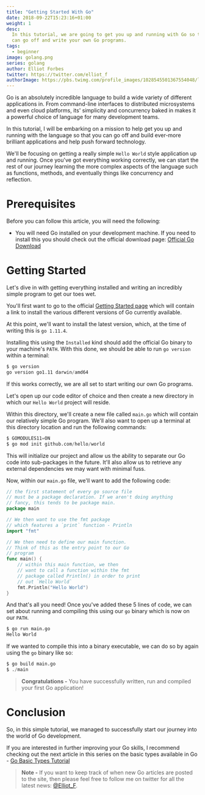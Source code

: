 ```yaml
---
title: "Getting Started With Go"
date: 2018-09-22T15:23:16+01:00
weight: 1
desc:
  In this tutorial, we are going to get you up and running with Go so that you
  can go off and write your own Go programs.
tags:
  - beginner
image: golang.png
series: golang
author: Elliot Forbes
twitter: https://twitter.com/elliot_f
authorImage: https://pbs.twimg.com/profile_images/1028545501367554048/lzr43cQv_400x400.jpg
---
```


Go is an absolutely incredible language to build a wide variety of different
applications in. From command-line interfaces to distributed microsystems and
even cloud platforms, its' simplicity and concurrency baked in makes it a
powerful choice of language for many development teams.

In this tutorial, I will be embarking on a mission to help get you up and
running with the language so that you can go off and build ever-more brilliant
applications and help push forward technology.

We'll be focusing on getting a really simple `Hello World` style application up
and running. Once you've got everything working correctly, we can start the rest
of our journey learning the more complex aspects of the language such as
functions, methods, and eventually things like concurrency and reflection.

# Prerequisites

Before you can follow this article, you will need the following:

* You will need Go installed on your development machine. If you need to install this
you should check out the official download page: [Official Go Download](https://golang.org/dl/)

# Getting Started

Let's dive in with getting everything installed and writing an incredibly simple
program to get our toes wet.

You'll first want to go to the official
[Getting Started page](https://golang.org/doc/install) which will contain a link
to install the various different versions of Go currently available.

At this point, we'll want to install the latest version, which, at the time of
writing this is `go 1.11.4`.

Installing this using the `Installed` kind should add the official Go binary to
your machine's `PATH`. With this done, we should be able to run `go version`
within a terminal:

```s
$ go version
go version go1.11 darwin/amd64
```

If this works correctly, we are all set to start writing our own Go programs.

Let's open up our code editor of choice and then create a new directory in which
our `Hello World` project will reside.

Within this directory, we'll create a new file called `main.go` which will
contain our relatively simple Go program. We'll also want to open up a terminal
at this directory location and run the following commands:

```s
$ GOMODULES11=ON
$ go mod init github.com/hello/world
```

This will initialize our project and allow us the ability to separate our Go
code into sub-packages in the future. It'll also allow us to retrieve any
external dependencies we may want with minimal fuss.

Now, within our `main.go` file, we'll want to add the following code:

```go
// the first statement of every go source file
// must be a package declaration. If we aren't doing anything
// fancy, this tends to be package main.
package main

// We then want to use the fmt package
// which features a `print` function - Println
import "fmt"

// We then need to define our main function.
// Think of this as the entry point to our Go
// program
func main() {
    // within this main function, we then
    // want to call a function within the fmt
    // package called Println() in order to print
    // out `Hello World`
    fmt.Println("Hello World")
}

```

And that's all you need! Once you've added these 5 lines of code, we can set
about running and compiling this using our `go` binary which is now on our
`PATH`.

```s
$ go run main.go
Hello World
```

If we wanted to compile this into a binary executable, we can do so by again
using the `go` binary like so:

```s
$ go build main.go
$ ./main
```

> **Congratulations -** You have successfully written, run and compiled your
> first Go application!

# Conclusion

So, in this simple tutorial, we managed to successfully start our journey into
the world of Go development.

If you are interested in further improving your Go skills, I recommend checking
out the next article in this series on the basic types available in Go -
[Go Basic Types Tutorial](/golang/go-basic-types-tutorial/)

> **Note -** If you want to keep track of when new Go articles are posted to the
> site, then please feel free to follow me on twitter for all the latest news:
> [@Elliot_F](https://twitter.com/elliot_f).
